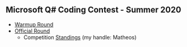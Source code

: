 ## Microsoft Q# Coding Contest - Summer 2020
* [Warmup Round](https://codeforces.com/contest/1357)
* [Official Round](https://codeforces.com/contest/1357)
    * Competition [Standings](https://codeforces.com/contest/1357/standings) (my handle: Matheos)
